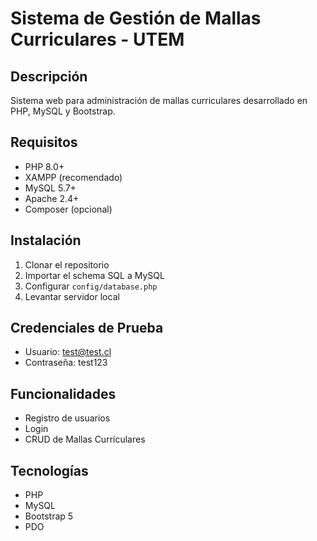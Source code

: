 # Sistema de Gestión de Mallas Curriculares - UTEM

## Descripción
Sistema web para administración de mallas curriculares desarrollado en PHP, MySQL y Bootstrap.

## Requisitos
- PHP 8.0+
- XAMPP (recomendado)
- MySQL 5.7+
- Apache 2.4+
- Composer (opcional)

## Instalación
1. Clonar el repositorio
2. Importar el schema SQL a MySQL
3. Configurar `config/database.php`
4. Levantar servidor local

## Credenciales de Prueba
- Usuario: test@test.cl
- Contraseña: test123

## Funcionalidades
- Registro de usuarios
- Login
- CRUD de Mallas Curriculares

## Tecnologías
- PHP
- MySQL
- Bootstrap 5
- PDO